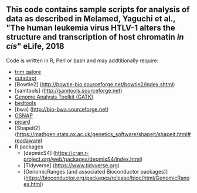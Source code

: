 ## This code contains sample scripts for analysis of data as described in Melamed, Yaguchi et al., "The human leukemia virus HTLV-1 alters the structure and transcription of host chromatin *in cis*" eLife, 2018
  
<p>  
<p>  
Code is written in R, Perl or bash and may addtitionally require:

* [trim galore](http://www.bioinformatics.babraham.ac.uk/projects/trim_galore/)   
* [cutadapt](http://cutadapt.readthedocs.io/en/stable/guide.html)  
* [Bowtie2] (http://bowtie-bio.sourceforge.net/bowtie2/index.shtml)    
* [samtools] (http://samtools.sourceforge.net)  
* [Genome Analysis Toolkit (GATK)](https://software.broadinstitute.org/gatk/)  
* [bedtools](http://bedtools.readthedocs.io/en/latest/)  
* [bwa] (http://bio-bwa.sourceforge.net)   
* [GSNAP](http://research-pub.gene.com/gmap/)    
* [picard](https://broadinstitute.github.io/picard/) 
* [Shapeit2] (https://mathgen.stats.ox.ac.uk/genetics_software/shapeit/shapeit.html#readaware)
* R packages
	* [depmixS4] (https://cran.r-project.org/web/packages/depmixS4/index.html)
	* [Tidyverse] (https://www.tidyverse.org)
	* [GenomicRanges (and associated Bioconductor packages)] (https://bioconductor.org/packages/release/bioc/html/GenomicRanges.html)

